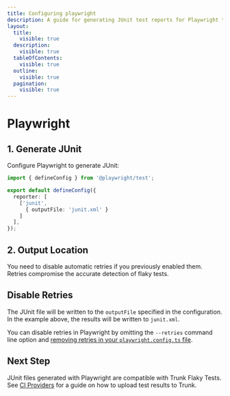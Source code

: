 ```yaml
---
title: Configuring playwright
description: A guide for generating JUnit test reports for Playwright tests
layout:
  title:
    visible: true
  description:
    visible: true
  tableOfContents:
    visible: true
  outline:
    visible: true
  pagination:
    visible: true
---
```


# Playwright

## 1. Generate JUnit

Configure Playwright to generate JUnit:

```typescript
import { defineConfig } from '@playwright/test';

export default defineConfig({
  reporter: [
    ['junit', 
      { outputFile: 'junit.xml' }
    ]
  ],
});
```

## 2. Output Location

You need to disable automatic retries if you previously enabled them. Retries compromise the accurate detection of flaky tests.

## Disable Retries

The JUnit file will be written to the `outputFile` specified in the configuration. In the example above, the results will be written to `junit.xml`.

You can disable retries in Playwright by omitting the `--retries` command line option and [removing retries in your `playwright.config.ts` file](https://playwright.dev/docs/test-retries#retries).

## Next Step

JUnit files generated with Playwright are compatible with Trunk Flaky Tests. See [CI Providers](https://docs.trunk.io/flaky-tests/get-started/ci-providers) for a guide on how to upload test results to Trunk.
